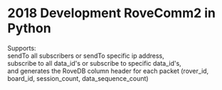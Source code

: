 # 2018 Development RoveComm2 in Python 

Supports:  
sendTo all subscribers or sendTo specific ip address,   
subscribe to all data_id's or subscribe to specific data_id's,  
and generates the RoveDB column header for each packet (rover_id, board_id, session_count, data_sequence_count)